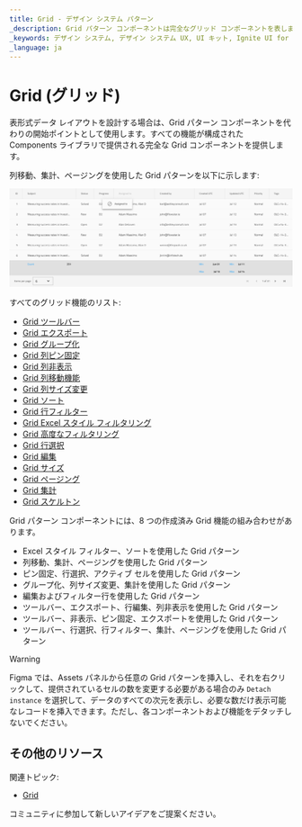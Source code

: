 ```yaml
---
title: Grid - デザイン システム パターン
_description: Grid パターン コンポーネントは完全なグリッド コンポーネントを表します。
_keywords: デザイン システム, デザイン システム UX, UI キット, Ignite UI for Angular, Angular, Angular デザイン システム, Angular 用のデザイン キット, Figma, Figma to Angular, Figma からコードをエクスポート, Figma HTML, Figma to HTML, Figma UI キット
_language: ja
---
```


# Grid (グリッド)

表形式データ レイアウトを設計する場合は、Grid パターン コンポーネントを代わりの開始ポイントとして使用します。すべての機能が構成された Components ライブラリで提供される完全な Grid コンポーネントを提供します。

列移動、集計、ページングを使用した Grid パターンを以下に示します:

<img class="responsive-img" src="../images/grid.png" srcset="../images/grid@2x.png 2x" />

すべてのグリッド機能のリスト:
- [Grid ツールバー](../components/grid-toolbar.md)
- [Grid エクスポート](../components/grid-export.md)
- [Grid グループ化](../components/grid-grouping.md)
- [Grid 列ピン固定](../components/grid-column-pinning.md)
- [Grid 列非表示](../components/grid-column-hiding.md)
- [Grid 列移動機能](../components/grid-column-moving.md)
- [Grid 列サイズ変更](../components/grid-column-resizing.md)
- [Grid ソート](../components/grid-sorting.md)
- [Grid 行フィルター](../components/grid-row-filter.md)
- [Grid Excel スタイル フィルタリング](../components/grid-excel-style-filter.md)
- [Grid 高度なフィルタリング](../components/grid-advanced-filter.md)
- [Grid 行選択](../components/grid-row-selection.md)
- [Grid 編集](../components/grid-editing.md)
- [Grid サイズ](../components/grid-sizes.md)
- [Grid ページング](../components/grid-paging.md)
- [Grid 集計](../components/grid-summaries.md)
- [Grid スケルトン](../components/grid-skeleton.md)


Grid パターン コンポーネントには、8 つの作成済み Grid 機能の組み合わせがあります。
- Excel スタイル フィルター、ソートを使用した Grid パターン
- 列移動、集計、ページングを使用した Grid パターン
- ピン固定、行選択、アクティブ セルを使用した Grid パターン
- グループ化、列サイズ変更、集計を使用した Grid パターン
- 編集およびフィルター行を使用した Grid パターン
- ツールバー、エクスポート、行編集、列非表示を使用した Grid パターン
- ツールバー、非表示、ピン固定、エクスポートを使用した Grid パターン
- ツールバー、行選択、行フィルター、集計、ページングを使用した Grid パターン


> [!WARNING]
> Figma では、Assets パネルから任意の Grid パターンを挿入し、それを右クリックして、提供されているセルの数を変更する必要がある場合のみ `Detach instance` を選択して、データのすべての次元を表示し、必要な数だけ表示可能なレコードを挿入できます。ただし、各コンポーネントおよび機能をデタッチしないでください。

## その他のリソース

関連トピック:

- [Grid](../components/grid.md)

コミュニティに参加して新しいアイデアをご提案ください。
